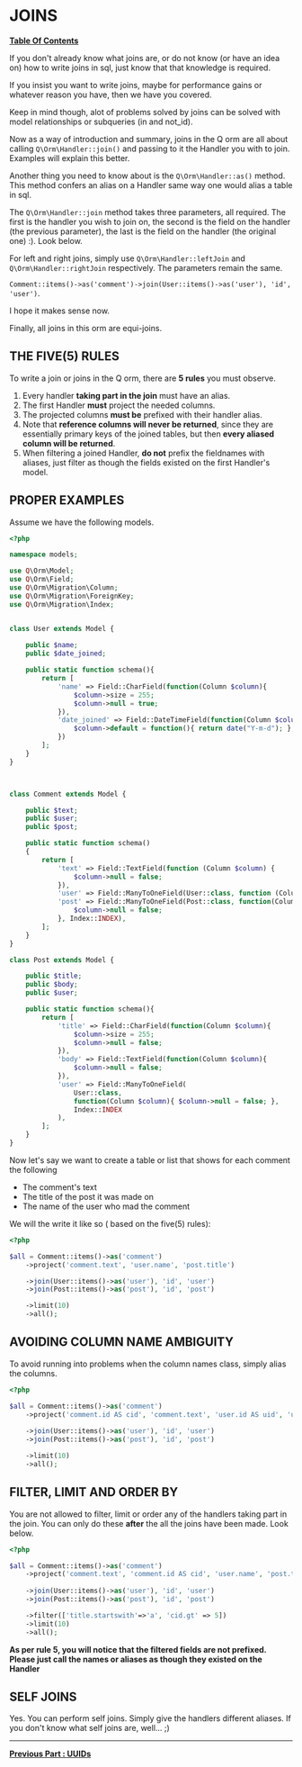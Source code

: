# JOINS 
**[ Table Of Contents](toc.md)**

If you don't already know what joins are, or do not know (or have an idea on) how to write joins in sql, just know that that knowledge is required.

If you insist you want to write joins, maybe for performance gains or whatever reason you have, then we have you covered.

Keep in mind though, alot of problems solved by joins can be solved with model relationships or subqueries (in and not_id).

Now as a way of introduction and summary, joins in the Q orm are all about calling `Q\Orm\Handler::join()` and passing to it the Handler you with to join. Examples will explain this better.

Another thing you need to know about is the `Q\Orm\Handler::as()` method. This method confers an alias on a Handler same way one would alias a table in sql.

The `Q\Orm\Handler::join` method takes three parameters, all required. The first is the handler you wish to join on, the second is the field on the handler (the previous parameter), the last is the field on the handler (the original one) :). Look below.

For left and right joins, simply use `Q\Orm\Handler::leftJoin` and `Q\Orm\Handler::rightJoin` respectively. The parameters remain the same.

`Comment::items()->as('comment')->join(User::items()->as('user'), 'id', 'user')`.  

I hope it makes sense now.

Finally, all joins in this orm are equi-joins.

## THE FIVE(5) RULES
To write a join or joins in the Q orm, there are **5 rules** you must observe.

1. Every handler **taking part in the join** must have an alias.
1. The first Handler **must** project the needed columns.
1. The projected columns **must be** prefixed with their handler alias.
1. Note that **reference columns will never be returned**, since they are essentially primary keys of the joined tables, but then **every aliased column will be returned**.
1. When filtering a joined Handler, **do not** prefix the fieldnames with aliases, just filter as though the fields existed on the first Handler's model.

## PROPER EXAMPLES

Assume we have the following models.

```php
<?php

namespace models;

use Q\Orm\Model;
use Q\Orm\Field;
use Q\Orm\Migration\Column;
use Q\Orm\Migration\ForeignKey;
use Q\Orm\Migration\Index;


class User extends Model {
    
    public $name;	
    public $date_joined;	    

    public static function schema(){
        return [
            'name' => Field::CharField(function(Column $column){				
                $column->size = 255;
                $column->null = true;
            }),
            'date_joined' => Field::DateTimeField(function(Column $column){				
                $column->default = function(){ return date("Y-m-d"); };
            })			
        ];
    }
}



class Comment extends Model {

	public $text;
	public $user;
	public $post;

	public static function schema()
	{
		return [
            'text' => Field::TextField(function (Column $column) {
                $column->null = false;
            }),
            'user' => Field::ManyToOneField(User::class, function (Column $column) { $column->null = false; },Index::INDEX),
            'post' => Field::ManyToOneField(Post::class, function(Column $column){
                $column->null = false;
            }, Index::INDEX),
		];
	}
}

class Post extends Model {

	public $title;
	public $body;
	public $user;

	public static function schema(){
		return [
			'title' => Field::CharField(function(Column $column){
				$column->size = 255;
				$column->null = false;
			}),
			'body' => Field::TextField(function(Column $column){				
				$column->null = false;
			}),
			'user' => Field::ManyToOneField(
				User::class, 
				function(Column $column){ $column->null = false; },
				Index::INDEX
			),
		];
	}
}

```

Now let's say we want to create a table or list that shows for each comment the following
- The comment's text
- The title of the post it was made on
- The name of the user who mad the comment

We will the write it like so ( based on the five(5) rules):

```php
<?php

$all = Comment::items()->as('comment')
    ->project('comment.text', 'user.name', 'post.title')

    ->join(User::items()->as('user'), 'id', 'user')
    ->join(Post::items()->as('post'), 'id', 'post')

    ->limit(10)
    ->all();

```

## AVOIDING COLUMN NAME AMBIGUITY

To avoid running into problems when the column names class, simply alias the columns.

```php
<?php

$all = Comment::items()->as('comment')
    ->project('comment.id AS cid', 'comment.text', 'user.id AS uid', 'user.name', 'post.title')
    
    ->join(User::items()->as('user'), 'id', 'user')
    ->join(Post::items()->as('post'), 'id', 'post')

    ->limit(10)
    ->all();

```

## FILTER, LIMIT AND ORDER BY

You are not allowed to filter, limit or order any of the handlers taking part in the join. You can only do these **after** the all the joins have been made. Look below.

```php
<?php

$all = Comment::items()->as('comment')
    ->project('comment.text', 'comment.id AS cid', 'user.name', 'post.title')
    
    ->join(User::items()->as('user'), 'id', 'user')
    ->join(Post::items()->as('post'), 'id', 'post')

    ->filter(['title.startswith'=>'a', 'cid.gt' => 5])
    ->limit(10)
    ->all();

```

**As per rule 5, you will notice that the filtered fields are not prefixed. Please just call the names or aliases as though they existed on the Handler**

## SELF JOINS

Yes. You can perform self joins. Simply give the handlers different aliases. If you don't know what self joins are, well... ;)

---
**[Previous Part : UUIDs](uuid.md)** 